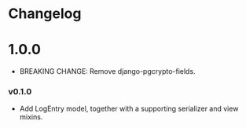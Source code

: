 # Changelog

# 1.0.0

* BREAKING CHANGE: Remove django-pgcrypto-fields.

### v0.1.0

* Add LogEntry model, together with a supporting serializer and view mixins.
